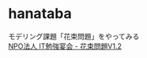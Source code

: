 # hanataba
モデリング課題「花束問題」をやってみる  
[NPO法人 IT勉強宴会 - 花束問題V1.2](https://www.benkyoenkai.org/contents/Bouquet1-2)

```mermaid

```